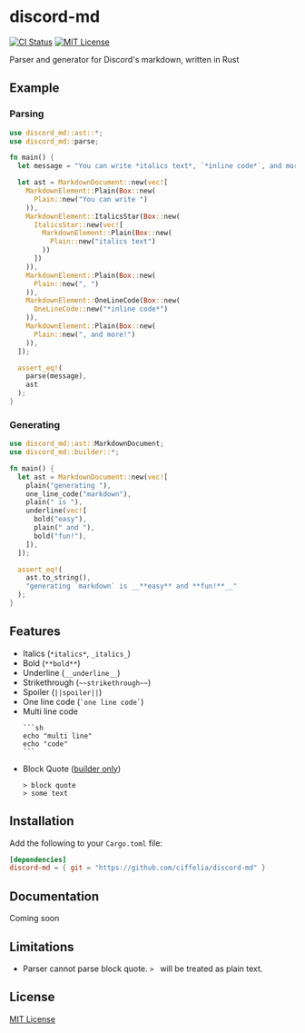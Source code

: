 # discord-md

[![CI Status](https://github.com/ciffelia/discord-md/workflows/CI/badge.svg?branch=main)](https://github.com/ciffelia/discord-md/actions?query=workflow%3ACI+branch%3Amain)
[![MIT License](https://img.shields.io/badge/license-MIT-blue.svg?style=flat)](LICENSE)

Parser and generator for Discord's markdown, written in Rust

## Example

### Parsing

```rust
use discord_md::ast::*;
use discord_md::parse;

fn main() {
  let message = "You can write *italics text*, `*inline code*`, and more!";

  let ast = MarkdownDocument::new(vec![
    MarkdownElement::Plain(Box::new(
      Plain::new("You can write ")
    )),
    MarkdownElement::ItalicsStar(Box::new(
      ItalicsStar::new(vec![
        MarkdownElement::Plain(Box::new(
          Plain::new("italics text")
        ))
      ])
    )),
    MarkdownElement::Plain(Box::new(
      Plain::new(", ")
    )),
    MarkdownElement::OneLineCode(Box::new(
      OneLineCode::new("*inline code*")
    )),
    MarkdownElement::Plain(Box::new(
      Plain::new(", and more!")
    )),
  ]);

  assert_eq!(
    parse(message),
    ast
  );
}
```

### Generating

```rust
use discord_md::ast::MarkdownDocument;
use discord_md::builder::*;

fn main() {
  let ast = MarkdownDocument::new(vec![
    plain("generating "),
    one_line_code("markdown"),
    plain(" is "),
    underline(vec![
      bold("easy"),
      plain(" and "),
      bold("fun!"),
    ]),
  ]);

  assert_eq!(
    ast.to_string(),
    "generating `markdown` is __**easy** and **fun!**__"
  );
}
```

## Features

- Italics (`*italics*`, `_italics_`)
- Bold (`**bold**`)
- Underline (`__underline__`)
- Strikethrough (`~~strikethrough~~`)
- Spoiler (`||spoiler||`)
- One line code (`` `one line code` ``)
- Multi line code
  ````
  ```sh
  echo "multi line"
  echo "code"
  ```
  ````
- Block Quote ([builder only](#limitations))
  ```
  > block quote
  > some text
  ```

## Installation

Add the following to your `Cargo.toml` file:

```toml
[dependencies]
discord-md = { git = "https://github.com/ciffelia/discord-md" }
```

## Documentation

Coming soon

## Limitations

- Parser cannot parse block quote. `> ` will be treated as plain text.

## License

[MIT License](LICENSE)
